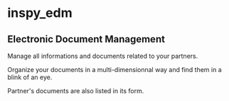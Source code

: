 inspy_edm
=========

Electronic Document Management
------------------------------

Manage all informations and documents related to your partners.

Organize your documents in a multi-dimensionnal way and find them in a blink of an eye.

Partner's documents are also listed in its form.


